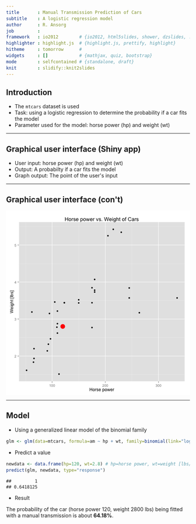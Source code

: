 ```yaml
---
title       : Manual Transmission Prediction of Cars
subtitle    : A logistic regression model
author      : R. Ansorg
job         : 
framework   : io2012        # {io2012, html5slides, shower, dzslides, ...}
highlighter : highlight.js  # {highlight.js, prettify, highlight}
hitheme     : tomorrow      # 
widgets     : []            # {mathjax, quiz, bootstrap}
mode        : selfcontained # {standalone, draft}
knit        : slidify::knit2slides
---
```


## Introduction

* The `mtcars` dataset is used
* Task: using a logistic regression to determine the probability if a car fits the model
* Parameter used for the model: horse power (hp) and weight (wt)

---

## Graphical user interface (Shiny app)

* User input: horse power (hp) and weight (wt)
* Output: A probabilty if a car fits the model
* Graph output: The point of the user's input

---

## Graphical user interface (con't)

<img src="assets/fig/unnamed-chunk-1-1.png" title="plot of chunk unnamed-chunk-1" alt="plot of chunk unnamed-chunk-1" style="display: block; margin: auto;" />

---

## Model

* Using a generalized linear model of the binomial family


```r
glm <- glm(data=mtcars, formula=am ~ hp + wt, family=binomial(link="logit"))
```

* Predict a value


```r
newdata <- data.frame(hp=120, wt=2.8) # hp=horse power, wt=weight [lbs/1000]
predict(glm, newdata, type="response")
```

```
##         1 
## 0.6418125
```

* Result

The probability of the car (horse power 120, weight 2800 lbs) being fitted with a manual transmission is about **64.18%**.
